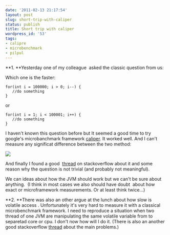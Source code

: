 ```yaml
---
date: '2011-02-13 21:17:54'
layout: post
slug: short-trip-with-caliper
status: publish
title: Short trip with caliper
wordpress_id: '53'
tags:
- calipre
- microbenchmark
- pilpul
---
```


**1. **Yesterday one of my colleague  asked the classic question from us:

Which one is the faster:

    
    for(int i = 100000; i > 0; i--) {
       //do something
    }


or

    
    for(int i = 1; i < 100001; i++) {
       //do something
    }


I haven't known this question before but It seemed a good time to try google's microbanchmark framework [caliper](http://code.google.com/p/caliper/). It worked well. And I can't measure any significat difference between the two method:

[![](http://blog.anzix.net/files/2011/02/caliper.png)](http://microbenchmarks.appspot.com/run/einstand@gmail.com/examples.LoopingBackwardsBenchmark)

And finally I found a good  [thread](http://stackoverflow.com/questions/1656506/which-of-these-pieces-of-code-is-faster-in-java) on stackoverflow about it and some reason why the question is not trivial (and probably not meaningful).

We can ideas about how the JVM should work but we can't be sure about anything.  (I think in most cases we also should have doubt  about how exact or microframework measurements. Or at least think twice...)

**2. **There was also an other argue at the lunch about how slow is volatile access . Unfortunately it's very hard to measure it with a classical microbenchmark framework. I need to reproduce a situation when two thread of one JVM are manipulating the same volatile variable from to separetad core or cpu. I don't now how will I do it. (There is also an another good stackoverflow [thread](http://stackoverflow.com/questions/4633866/is-volatile-expensive) about the main problems.)
